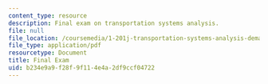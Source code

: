 ```yaml
---
content_type: resource
description: Final exam on transportation systems analysis.
file: null
file_location: /coursemedia/1-201j-transportation-systems-analysis-demand-and-economics-fall-2008/b234e9a9f28f9f114e4a2df9ccf04722_MIT1_201JF08_final07.pdf
file_type: application/pdf
resourcetype: Document
title: Final Exam
uid: b234e9a9-f28f-9f11-4e4a-2df9ccf04722
---
```

